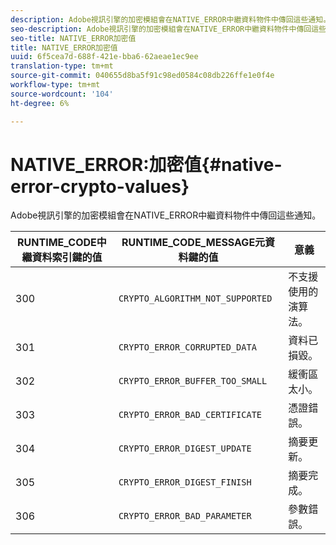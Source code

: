```yaml
---
description: Adobe視訊引擎的加密模組會在NATIVE_ERROR中繼資料物件中傳回這些通知。
seo-description: Adobe視訊引擎的加密模組會在NATIVE_ERROR中繼資料物件中傳回這些通知。
seo-title: NATIVE_ERROR加密值
title: NATIVE_ERROR加密值
uuid: 6f5cea7d-688f-421e-bba6-62aeae1ec9ee
translation-type: tm+mt
source-git-commit: 040655d8ba5f91c98ed0584c08db226ffe1e0f4e
workflow-type: tm+mt
source-wordcount: '104'
ht-degree: 6%

---
```



# NATIVE_ERROR:加密值{#native-error-crypto-values}

Adobe視訊引擎的加密模組會在NATIVE_ERROR中繼資料物件中傳回這些通知。

| RUNTIME_CODE中繼資料索引鍵的值 | RUNTIME_CODE_MESSAGE元資料鍵的值 | 意義 |
|---|---|---|
| 300 | `CRYPTO_ALGORITHM_NOT_SUPPORTED` | 不支援使用的演算法。 |
| 301 | `CRYPTO_ERROR_CORRUPTED_DATA` | 資料已損毀。 |
| 302 | `CRYPTO_ERROR_BUFFER_TOO_SMALL` | 緩衝區太小。 |
| 303 | `CRYPTO_ERROR_BAD_CERTIFICATE` | 憑證錯誤。 |
| 304 | `CRYPTO_ERROR_DIGEST_UPDATE` | 摘要更新。 |
| 305 | `CRYPTO_ERROR_DIGEST_FINISH` | 摘要完成。 |
| 306 | `CRYPTO_ERROR_BAD_PARAMETER` | 參數錯誤。 |

